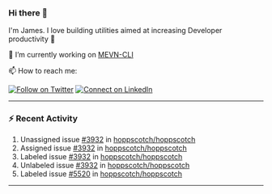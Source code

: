 ### Hi there 👋

I'm James. I love building utilities aimed at increasing Developer productivity :raised_hands: 

🔭 I’m currently working on [MEVN-CLI](https://github.com/madlabsinc/mevn-cli)

📫 How to reach me:

[![Follow on Twitter](https://img.shields.io/badge/--twitter?label=Twitter&logo=Twitter&style=social)](https://twitter.com/james_madhacks) [![Connect on LinkedIn](https://img.shields.io/badge/--linkedin?label=LinkedIn&logo=LinkedIn&style=social)](https://www.linkedin.com/in/jamesgeorge007)

---

### :zap: Recent Activity

<!--START_SECTION:activity-->
1.  Unassigned issue [#3932](https://github.com/hoppscotch/hoppscotch/issues/3932) in [hoppscotch/hoppscotch](https://github.com/hoppscotch/hoppscotch)
2.  Assigned issue [#3932](https://github.com/hoppscotch/hoppscotch/issues/3932) in [hoppscotch/hoppscotch](https://github.com/hoppscotch/hoppscotch)
3.  Labeled issue [#3932](https://github.com/hoppscotch/hoppscotch/issues/3932) in [hoppscotch/hoppscotch](https://github.com/hoppscotch/hoppscotch)
4.  Unlabeled issue [#3932](https://github.com/hoppscotch/hoppscotch/issues/3932) in [hoppscotch/hoppscotch](https://github.com/hoppscotch/hoppscotch)
5.  Labeled issue [#5520](https://github.com/hoppscotch/hoppscotch/issues/5520) in [hoppscotch/hoppscotch](https://github.com/hoppscotch/hoppscotch)
<!--END_SECTION:activity-->

---

<!--
**jamesgeorge007/jamesgeorge007** is a ✨ _special_ ✨ repository because its `README.md` (this file) appears on your GitHub profile.

Here are some ideas to get you started:

- 🌱 I’m currently learning ...
- 👯 I’m looking to collaborate on ...
- 🤔 I’m looking for help with ...
- 💬 Ask me about ...
- 😄 Pronouns: ...
- ⚡ Fun fact: ...
-->
